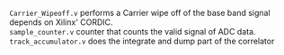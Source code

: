 `Carrier_Wipeoff.v` performs a Carrier wipe off of the base band signal depends on Xilinx' CORDIC. </br>
`sample_counter.v` counter that counts the valid signal of ADC data. </br>
`track_accumulator.v` does the integrate and dump part of the correlator </br>

